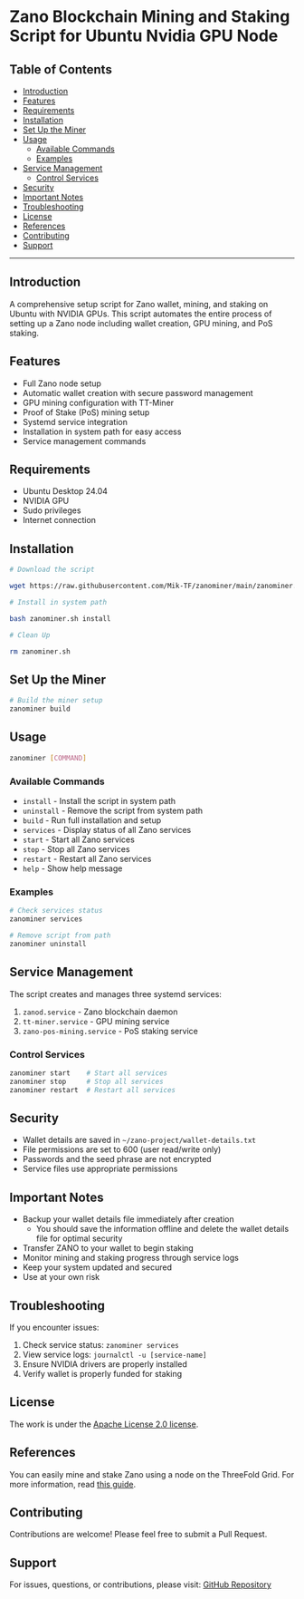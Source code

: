<h1> Zano Blockchain Mining and Staking Script for Ubuntu Nvidia GPU Node </h1>

<h2>Table of Contents</h2>

- [Introduction](#introduction)
- [Features](#features)
- [Requirements](#requirements)
- [Installation](#installation)
- [Set Up the Miner](#set-up-the-miner)
- [Usage](#usage)
  - [Available Commands](#available-commands)
  - [Examples](#examples)
- [Service Management](#service-management)
  - [Control Services](#control-services)
- [Security](#security)
- [Important Notes](#important-notes)
- [Troubleshooting](#troubleshooting)
- [License](#license)
- [References](#references)
- [Contributing](#contributing)
- [Support](#support)

---

## Introduction

A comprehensive setup script for Zano wallet, mining, and staking on Ubuntu with NVIDIA GPUs. This script automates the entire process of setting up a Zano node including wallet creation, GPU mining, and PoS staking.

## Features

- Full Zano node setup
- Automatic wallet creation with secure password management
- GPU mining configuration with TT-Miner
- Proof of Stake (PoS) mining setup
- Systemd service integration
- Installation in system path for easy access
- Service management commands

## Requirements

- Ubuntu Desktop 24.04
- NVIDIA GPU
- Sudo privileges
- Internet connection

## Installation

```bash
# Download the script

wget https://raw.githubusercontent.com/Mik-TF/zanominer/main/zanominer.sh

# Install in system path

bash zanominer.sh install

# Clean Up

rm zanominer.sh

```

## Set Up the Miner

```bash
# Build the miner setup
zanominer build
```

## Usage

```bash
zanominer [COMMAND]
```

### Available Commands

- `install` - Install the script in system path
- `uninstall` - Remove the script from system path
- `build` - Run full installation and setup
- `services` - Display status of all Zano services
- `start` - Start all Zano services
- `stop` - Stop all Zano services
- `restart` - Restart all Zano services
- `help` - Show help message

### Examples

```bash
# Check services status
zanominer services

# Remove script from path
zanominer uninstall
```

## Service Management

The script creates and manages three systemd services:
1. `zanod.service` - Zano blockchain daemon
2. `tt-miner.service` - GPU mining service
3. `zano-pos-mining.service` - PoS staking service

### Control Services

```bash
zanominer start    # Start all services
zanominer stop     # Stop all services
zanominer restart  # Restart all services
```

## Security

- Wallet details are saved in `~/zano-project/wallet-details.txt`
- File permissions are set to 600 (user read/write only)
- Passwords and the seed phrase are not encrypted
- Service files use appropriate permissions

## Important Notes

- Backup your wallet details file immediately after creation
  - You should save the information offline and delete the wallet details file for optimal security 
- Transfer ZANO to your wallet to begin staking
- Monitor mining and staking progress through service logs
- Keep your system updated and secured
- Use at your own risk

## Troubleshooting

If you encounter issues:
1. Check service status: `zanominer services`
2. View service logs: `journalctl -u [service-name]`
3. Ensure NVIDIA drivers are properly installed
4. Verify wallet is properly funded for staking

## License

The work is under the [Apache License 2.0 license](./LICENSE).

## References

You can easily mine and stake Zano using a node on the ThreeFold Grid. For more information, read [this guide](https://forum.threefold.io/t/mine-and-stake-zano-on-the-threefold-grid/4465).

## Contributing

Contributions are welcome! Please feel free to submit a Pull Request.

## Support

For issues, questions, or contributions, please visit:
[GitHub Repository](https://github.com/Mik-TF/zanominer)
